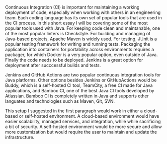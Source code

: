 Continuous Integration (CI) is important for maintaining a working deployment of code, especially
when working with others in an engineering team.  Each coding language has its own set of popular
tools that are used in the CI process.  In this short essay I will be covering some of the most
popular tools used with Java.  For keeping code clean and maintanable, one of the most popular linters
is Checkstyle.  For building and managing of Java-based projects, Apache Maven is widely used.
For testing, JUnit is a popular testing framework for writing and running tests.  Packaging
the application into containers for portability across environments requires a packager, for which
Docker is a very popular option, even outside of Java.  Finally the code needs to be deployed.  Jenkins
is a great option for deployment after succcessful builds and tests.

Jenkins and GitHub Actions are two popular continuous integration tools for Java platforms.  Other
options besides Jenkins or GitHubActions would be Buddy, which is a self-hosted CI tool, TeamCity,
a free CI made for Java applications, and Bamboo CI, one of the best Java CI tools developed by Atlassian.
Bamboo CI is completely written in Java and supports other languates and technologies such as Maven, Git, SVN.

This setup I suggested in the first paragraph would work in either a cloud-based or self-hosted environment.
A cloud-based environment would have easier scalability, managed services, and integration, while
while sacrificing a bit of security.  A self-hosted environment would be more secure and allow more
customization but would require the user to maintain and update the infrastructure.